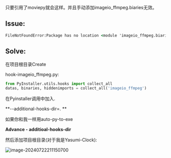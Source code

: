 只要引用了moviepy就会这样。并且手动添加imageio_ffmpeg.biaries无效。

## Issue:

```cmd
FileNotFoundError:Package has no location <module 'imageio_ffmpeg.biaries'(namespace)>
```



## Solve:

在项目根目录Create

hook-imageio_ffmpeg.py:

```python
from PyInstaller.utils.hooks import collect_all
datas, binaries, hiddenimports = collect_all('imageio_ffmpeg')
```

在Pyinstaller调用中加入.

**--additional-hooks-dir=. **

如果你和我一样用auto-py-to-exe

**Advance - additioal-hooks-dir**

然后添加项目根目录(对于我是Yasumi-Clock):


![image-20240722211150700](https://image.baidu.com/search/down?url=https://img1.doubanio.com/view/photo/l/public/p2910936689.webp)